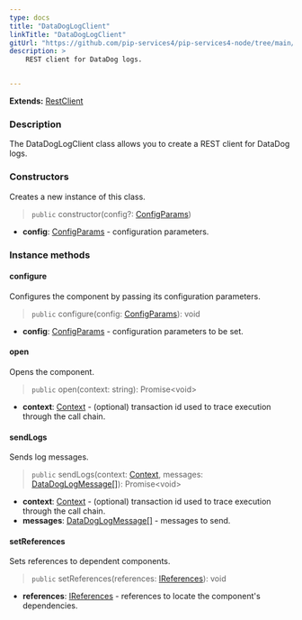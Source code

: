 ```yaml
---
type: docs
title: "DataDogLogClient"
linkTitle: "DataDogLogClient"
gitUrl: "https://github.com/pip-services4/pip-services4-node/tree/main/pip-services4-datadog-node"
description: >
    REST client for DataDog logs.


---
```


**Extends:** [RestClient](../../../http/clients/rest_client)

### Description

The DataDogLogClient class allows you to create a REST client for DataDog logs. 



### Constructors
Creates a new instance of this class.

> `public` constructor(config?: [ConfigParams](../../../components/config/config_params))

- **config**: [ConfigParams](../../../components/config/config_params) - configuration parameters.


### Instance methods

#### configure
Configures the component by passing its configuration parameters.

> `public` configure(config: [ConfigParams](../../../components/config/config_params)): void

- **config**: [ConfigParams](../../../components/config/config_params) - configuration parameters to be set.

#### open
Opens the component.

> `public` open(context: string): Promise\<void\>

- **context**: [Context](../../../components/context/context) - (optional) transaction id used to trace execution through the call chain.

#### sendLogs
Sends log messages.

> `public` sendLogs(context: [Context](../../../components/context/context), messages: [DataDogLogMessage[]](../datadog_log_message)): Promise\<void\>

- **context**: [Context](../../../components/context/context) - (optional) transaction id used to trace execution through the call chain.
- **messages**: [DataDogLogMessage[]](../datadog_log_message) - messages to send.

#### setReferences
Sets references to dependent components.

> `public` setReferences(references: [IReferences](../../../components/refer/ireferences)): void

- **references**: [IReferences](../../../components/refer/ireferences) - references to locate the component's dependencies.
